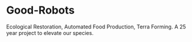 Good-Robots
===========

Ecological Restoration, Automated Food Production, Terra Forming. A 25 year project to elevate our species.
